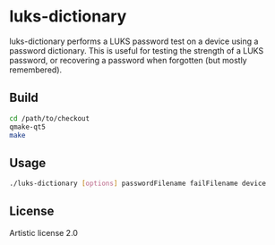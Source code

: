 # luks-dictionary
luks-dictionary performs a LUKS password test on a device using a password
dictionary.  This is useful for testing the strength of a LUKS password, or
recovering a password when forgotten (but mostly remembered).

## Build
```bash
cd /path/to/checkout
qmake-qt5
make
```

## Usage
```bash
./luks-dictionary [options] passwordFilename failFilename device
```

## License
Artistic license 2.0
